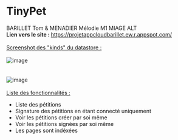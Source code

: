 # TinyPet
BARILLET Tom & MENADIER Mélodie     M1 MIAGE ALT
<br/>
<b>Lien vers le site : </b> https://projetappcloudbarillet.ew.r.appspot.com/  
<br/>
<u>Screenshot des "kinds" du datastore :   </u>  
<br/>
![image](https://github.com/K4nen/TinyPet/assets/98813565/13019f65-2433-4bfc-9056-d4f4fb0280c9)<br/><br/>  
![image](https://github.com/K4nen/TinyPet/assets/98813565/b9faa5c9-c85c-40fc-aae5-5f66ea0d4f2a)
<br/>  
<u>Liste des fonctionnalités : </u>  
<ul>
  <li>Liste des pétitions</li>
  <li>Signature des pétitions en étant connecté uniquement</li>
  <li>Voir les pétitions créer par soi même</li>
  <li>Voir les pétitions signées par soi même</li>
  <li>Les pages sont indéxées</li>
</ul>



